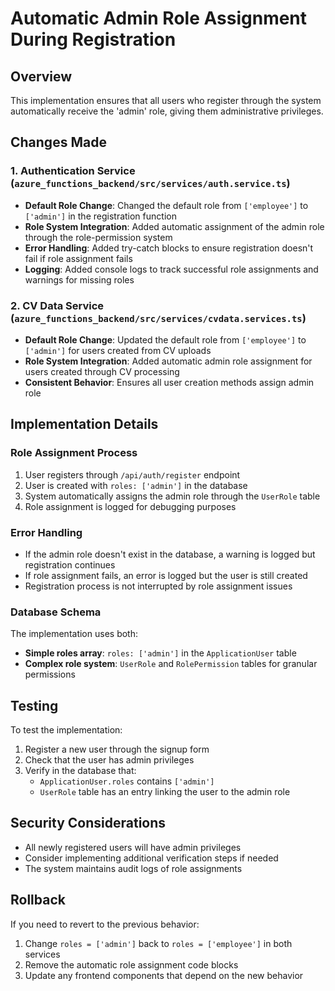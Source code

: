 # Automatic Admin Role Assignment During Registration

## Overview
This implementation ensures that all users who register through the system automatically receive the 'admin' role, giving them administrative privileges.

## Changes Made

### 1. Authentication Service (`azure_functions_backend/src/services/auth.service.ts`)
- **Default Role Change**: Changed the default role from `['employee']` to `['admin']` in the registration function
- **Role System Integration**: Added automatic assignment of the admin role through the role-permission system
- **Error Handling**: Added try-catch blocks to ensure registration doesn't fail if role assignment fails
- **Logging**: Added console logs to track successful role assignments and warnings for missing roles

### 2. CV Data Service (`azure_functions_backend/src/services/cvdata.services.ts`)
- **Default Role Change**: Updated the default role from `['employee']` to `['admin']` for users created from CV uploads
- **Role System Integration**: Added automatic admin role assignment for users created through CV processing
- **Consistent Behavior**: Ensures all user creation methods assign admin role

## Implementation Details

### Role Assignment Process
1. User registers through `/api/auth/register` endpoint
2. User is created with `roles: ['admin']` in the database
3. System automatically assigns the admin role through the `UserRole` table
4. Role assignment is logged for debugging purposes

### Error Handling
- If the admin role doesn't exist in the database, a warning is logged but registration continues
- If role assignment fails, an error is logged but the user is still created
- Registration process is not interrupted by role assignment issues

### Database Schema
The implementation uses both:
- **Simple roles array**: `roles: ['admin']` in the `ApplicationUser` table
- **Complex role system**: `UserRole` and `RolePermission` tables for granular permissions

## Testing
To test the implementation:

1. Register a new user through the signup form
2. Check that the user has admin privileges
3. Verify in the database that:
   - `ApplicationUser.roles` contains `['admin']`
   - `UserRole` table has an entry linking the user to the admin role

## Security Considerations
- All newly registered users will have admin privileges
- Consider implementing additional verification steps if needed
- The system maintains audit logs of role assignments

## Rollback
If you need to revert to the previous behavior:
1. Change `roles = ['admin']` back to `roles = ['employee']` in both services
2. Remove the automatic role assignment code blocks
3. Update any frontend components that depend on the new behavior 